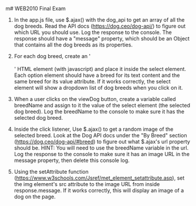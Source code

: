 m# WEB2010 Final Exam

1. In the app.js file, use $.ajax() with the dog_api to get an array of all the dog breeds. Read the API docs (https://dog.ceo/dog-api/) to figure out which URL you should use. Log the response to the console. The response should have a "message" property, which should be an Object that contains all the dog breeds as its properties.

2. For each dog breed, create an '<option value=""></option>' HTML element (with javascript) and place it inside the select element. Each option element should have a breed for its text content and the same breed for its value attribute. If it works correctly, the select element will show a dropdown list of dog breeds when you click on it.

3. When a user clicks on the viewDog button, create a variable called breedName and assign to it the value of the select element (the selected dog breed). Log the breedName to the console to make sure it has the selected dog breed.

4. Inside the click listener, Use $.ajax() to get a random image of the selected breed. Look at the Dog API docs under the "By Breed" section (https://dog.ceo/dog-api/#breed) to figure out what $.ajax's url property should be. HINT: You will need to use the breedName variable in the url. Log the response to the console to make sure it has an image URL in the message property, then delete this console log.

5. Using the setAttribute function (https://www.w3schools.com/Jsref/met_element_setattribute.asp), set the img element's src attribute to the image URL from inside response.message. If it works correctly, this will display an image of a dog on the page.
